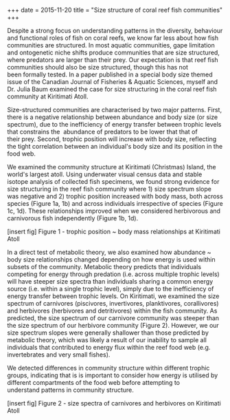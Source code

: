 +++
date = 2015-11-20
title = "Size structure of coral reef fish communities"
+++

Despite a strong focus on understanding patterns in the diversity, behaviour and functional roles of fish on coral reefs, we know far less about how fish communities are structured. In most aquatic communities, gape limitation and ontogenetic niche shifts produce communities that are size structured, where predators are larger than their prey. Our expectation is that reef fish communities should also be size structured, though this has not been formally tested. In a paper published in a special body size themed issue of the Canadian Journal of Fisheries & Aquatic Sciences, myself and Dr. Julia Baum examined the case for size structuring in the coral reef fish community at Kiritimati Atoll.

Size-structured communities are characterised by two major patterns. First, there is a negative relationship between abundance and body size (or size spectrum), due to the inefficiency of energy transfer between trophic levels that constrains the  abundance of predators to be lower that that of their prey. Second, trophic position will increase with body size, reflecting the tight correlation between an individual's body size and its position in the food web.

We examined the community structure at Kiritimati (Christmas) Island, the world's largest atoll. Using underwater visual census data and stable isotope analysis of collected fish specimens, we found strong evidence for size structuring in the reef fish community where 1) size spectrum slope was negative and 2) trophic position increased with body mass, both across species (Figure 1a, 1b) and across individuals irrespective of species (Figure 1c, 1d). These relationships improved when we considered herbivorous and carnivorous fish independently (Figure 1b, 1d).

[insert fig] Figure 1 - trophic position ~ body mass relationships at Kiritimati Atoll

In a direct test of metabolic theory, we also examined how abundance ~ body size relationships changed depending on how energy is used within subsets of the community. Metabolic theory predicts that individuals competing for energy through predation (i.e. across multiple trophic levels) will have steeper size spectra than individuals sharing a common energy source (i.e. within a single trophic level), simply due to the inefficiency of energy transfer between trophic levels. On Kiritimati, we examined the size spectrum of carnivores (piscivores, invertivores, planktivores, corallivores) and herbivores (herbivores and detritivores) within the fish community. As predicted, the size spectrum of our carnivore community was steeper than the size spectrum of our herbivore community (Figure 2). However, we our size spectrum slopes were generally shallower than those predicted by metabolic theory, which was likely a result of our inability to sample all individuals that contributed to energy flux within the reef food web (e.g. invertebrates and very small fishes).

We detected differences in community structure within different trophic groups, indicating that is is important to consider how energy is utilised by different compartments of the food web before attempting to understand patterns in community structure.

[insert fig] Figure 2 - size spectra of carnivores and herbivores on Kiritimati Atoll
